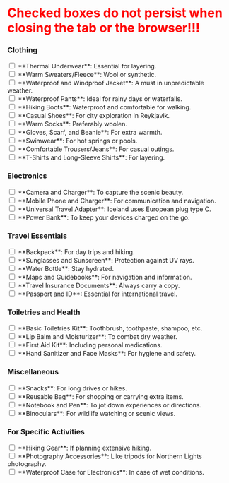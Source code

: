 <h1 style="color: red;">Checked boxes do not persist when closing the tab or the browser!!!</h1>

<h3>Clothing</h3> 
<input type="checkbox" id="thermalUnderwear" name="clothing1">&nbsp;<label for="thermalUnderwear">**Thermal Underwear**: Essential for layering.</label><br>
<input type="checkbox" id="warmSweaters" name="clothing2">&nbsp;<label for="warmSweaters">**Warm Sweaters/Fleece**: Wool or synthetic.</label><br>
<input type="checkbox" id="waterproofJacket" name="clothing3">&nbsp;<label for="waterproofJacket">**Waterproof and Windproof Jacket**: A must in unpredictable weather.</label><br>
<input type="checkbox" id="waterproofPants" name="clothing4">&nbsp;<label for="waterproofPants">**Waterproof Pants**: Ideal for rainy days or waterfalls.</label><br>
<input type="checkbox" id="hikingBoots" name="clothing5">&nbsp;<label for="hikingBoots">**Hiking Boots**: Waterproof and comfortable for walking.</label><br>
<input type="checkbox" id="casualShoes" name="clothing6">&nbsp;<label for="casualShoes">**Casual Shoes**: For city exploration in Reykjavik.</label><br>
<input type="checkbox" id="warmSocks" name="clothing7">&nbsp;<label for="warmSocks">**Warm Socks**: Preferably woolen.</label><br>
<input type="checkbox" id="accessories" name="clothing8">&nbsp;<label for="accessories">**Gloves, Scarf, and Beanie**: For extra warmth.</label><br>
<input type="checkbox" id="swimwear" name="clothing9">&nbsp;<label for="swimwear">**Swimwear**: For hot springs or pools.</label><br>
<input type="checkbox" id="comfortableTrousers" name="clothing10">&nbsp;<label for="comfortableTrousers">**Comfortable Trousers/Jeans**: For casual outings.</label><br>
<input type="checkbox" id="shirts" name="clothing11">&nbsp;<label for="shirts">**T-Shirts and Long-Sleeve Shirts**: For layering.</label><br>

<h3>Electronics</h3> 
<input type="checkbox" id="camera" name="electronics1">&nbsp;<label for="camera">**Camera and Charger**: To capture the scenic beauty.</label><br>
<input type="checkbox" id="mobilePhone" name="electronics2">&nbsp;<label for="mobilePhone">**Mobile Phone and Charger**: For communication and navigation.</label><br>
<input type="checkbox" id="adapter" name="electronics3">&nbsp;<label for="adapter">**Universal Travel Adapter**: Iceland uses European plug type C.</label><br>
<input type="checkbox" id="powerBank" name="electronics4">&nbsp;<label for="powerBank">**Power Bank**: To keep your devices charged on the go.</label><br>

<h3>Travel Essentials</h3>
<input type="checkbox" id="backpack" name="travel1">&nbsp;<label for="backpack">**Backpack**: For day trips and hiking.</label><br><input type="checkbox" id="sunglasses" name="travel2">&nbsp;<label for="sunglasses">**Sunglasses and Sunscreen**: Protection against UV rays.</label><br>
<input type="checkbox" id="waterBottle" name="travel3">&nbsp;<label for="waterBottle">**Water Bottle**: Stay hydrated.</label><br>
<input type="checkbox" id="maps" name="travel4">&nbsp;<label for="maps">**Maps and Guidebooks**: For navigation and information.</label><br>
<input type="checkbox" id="insurance" name="travel5">&nbsp;<label for="insurance">**Travel Insurance Documents**: Always carry a copy.</label><br>
<input type="checkbox" id="passport" name="travel6">&nbsp;<label for="passport">**Passport and ID**: Essential for international travel.</label><br>

<h3>Toiletries and Health</h3>
<input type="checkbox" id="toiletriesKit" name="health1">&nbsp;<label for="toiletriesKit">**Basic Toiletries Kit**: Toothbrush, toothpaste, shampoo, etc.</label><br>
<input type="checkbox" id="lipBalm" name="health2">&nbsp;<label for="lipBalm">**Lip Balm and Moisturizer**: To combat dry weather.</label><br>
<input type="checkbox" id="firstAid" name="health3">&nbsp;<label for="firstAid">**First Aid Kit**: Including personal medications.</label><br>
<input type="checkbox" id="sanitizer" name="health4">&nbsp;<label for="sanitizer">**Hand Sanitizer and Face Masks**: For hygiene and safety.</label><br>

<h3>Miscellaneous</h3>
<input type="checkbox" id="snacks" name="misc1">&nbsp;<label for="snacks">**Snacks**: For long drives or hikes.</label><br>
<input type="checkbox" id="reusableBag" name="misc2">&nbsp;<label for="reusableBag">**Reusable Bag**: For shopping or carrying extra items.</label><br>
<input type="checkbox" id="notebook" name="misc3">&nbsp;<label for="notebook">**Notebook and Pen**: To jot down experiences or directions.</label><br>
<input type="checkbox" id="binoculars" name="misc4">&nbsp;<label for="binoculars">**Binoculars**: For wildlife watching or scenic views.</label><br>

<h3>For Specific Activities</h3>
<input type="checkbox" id="hikingGear" name="activities1">&nbsp;<label for="hikingGear">**Hiking Gear**: If planning extensive hiking.</label><br><input type="checkbox" id="photoAccessories" name="activities2">&nbsp;<label for="photoAccessories">**Photography Accessories**: Like tripods for Northern Lights photography.</label><br>
<input type="checkbox" id="waterproofCase" name="activities3">&nbsp;<label for="waterproofCase">**Waterproof Case for Electronics**: In case of wet conditions.</label><br>

<script>
  // JavaScript to handle persistence
  const checkboxes = document.querySelectorAll('input[type="checkbox"]');

  checkboxes.forEach((checkbox) => {
    // Load the checkbox state from localStorage (if available)
    const checkboxId = checkbox.id;
    if (localStorage.getItem(checkboxId) === 'checked') {
      checkbox.checked = true;
    }

    // Add an event listener to save the checkbox state when it changes
    checkbox.addEventListener('change', () => {
      if (checkbox.checked) {
        localStorage.setItem(checkboxId, 'checked');
      } else {
        localStorage.removeItem(checkboxId);
      }
    });
  });
</script>
